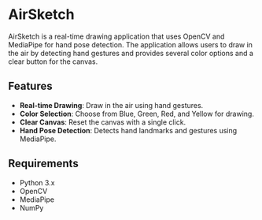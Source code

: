 # AirSketch

AirSketch is a real-time drawing application that uses OpenCV and MediaPipe for hand pose detection. The application allows users to draw in the air by detecting hand gestures and provides several color options and a clear button for the canvas.

## Features

- **Real-time Drawing**: Draw in the air using hand gestures.
- **Color Selection**: Choose from Blue, Green, Red, and Yellow for drawing.
- **Clear Canvas**: Reset the canvas with a single click.
- **Hand Pose Detection**: Detects hand landmarks and gestures using MediaPipe.

## Requirements

- Python 3.x
- OpenCV
- MediaPipe
- NumPy

